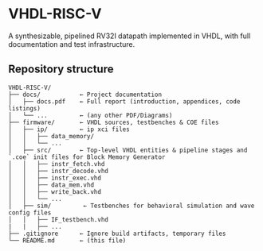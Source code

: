 # VHDL-RISC-V

A synthesizable, pipelined RV32I datapath implemented in VHDL, with full documentation and test infrastructure.

## Repository structure

```
VHDL-RISC-V/
├── docs/           ← Project documentation
│   ├── docs.pdf    ← Full report (introduction, appendices, code listings)
│   └── ...         ← (any other PDF/Diagrams)
├── firmware/       ← VHDL sources, testbenches & COE files
│   ├── ip/         ← ip xci files
│   │   ├── data_memory/
│   │   └── ...
│   ├── src/        ← Top‐level VHDL entities & pipeline stages and `.coe` init files for Block Memory Generator
│   │   ├── instr_fetch.vhd
│   │   ├── instr_decode.vhd
│   │   ├── instr_exec.vhd
│   │   ├── data_mem.vhd
│   │   ├── write_back.vhd
│   │   └── ...
│   ├── sim/         ← Testbenches for behavioral simulation and wave config files
│   │   ├── IF_testbench.vhd
|   |   ├── ...
├── .gitignore      ← Ignore build artifacts, temporary files
└── README.md       ← (this file)
```
